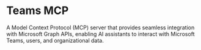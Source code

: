 # Teams MCP

A Model Context Protocol (MCP) server that provides seamless integration with Microsoft Graph APIs, enabling AI assistants to interact with Microsoft Teams, users, and organizational data.
